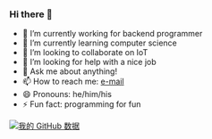 ### Hi there 👋

<!--
**robert-tm/robert-tm** is a ✨ _special_ ✨ repository because its `README.md` (this file) appears on your GitHub profile.

Here are some ideas to get you started:
-->

- 🔭 I’m currently working for backend programmer
- 🌱 I’m currently learning computer science
- 👯 I’m looking to collaborate on IoT
- 🤔 I’m looking for help with a nice job
- 💬 Ask me about anything!
- 📫 How to reach me: [e-mail](litaipo89@gmail.com) 
- 😄 Pronouns: he/him/his
- ⚡ Fun fact: programming for fun

[![我的 GitHub 数据](https://github-readme-stats.vercel.app/api?username=litaipo)]()


